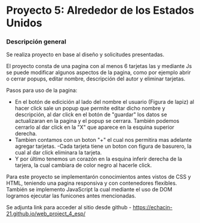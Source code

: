 # Proyecto 5: Alrededor de los Estados Unidos

### Descripción general

Se realiza proyecto en base al diseño y solicitudes presentadas. 

El proyecto consta de una pagina con al menos 6 tarjetas las y mediante Js se puede modificar algunos aspectos de la pagina, 
como por ejemplo abrir o cerrar popups, editar nombre, descripción del autor y eliminar tarjetas. 

Pasos para uso de la pagina: 
- En el botón de edicición al lado del nombre el usuario (Figura de lapiz) al hacer click sale un popup que permite 
editar dicho nombre y descripción, al dar click en el botón de "guardar" los datos se actualizaran en la pagina y el popup se cerrara. También podemos cerrarlo al dar click en la "X" que aparece en la 
esquina superior derecha. 
- Tambien contamos con un boton "+" el cual nos permitira mas adelante agregar tarjetas. 
-Cada tarjeta tiene un boton con figura de basurero, la cual al dar click eliminara la tarjeta.
- Y por último tenemos un corazón en la esquina inferir derecha de la tarjera, la cual cambiara de color negro al hacerle click. 

Para este proyecto se implementarón conocimientos antes vistos de CSS y HTML, teniendo una pagina responsiva y con contenedores flexibles. 
También se implemento JavaScript la cual mediante el uso de DOM logramos ejecutar las funicones antes mencionadas. 

Se adjunta link para acceder al sitio desde github - https://echacin-21.github.io/web_project_4_esp/